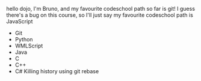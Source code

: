 hello dojo, I'm Bruno, and my favourite codeschool path so far is git!
I guess there's a bug on this course, so I'll just say my favourite codeschool path is JavaScript
* Git
* Python
* WMLScript
* Java
* C
* C++
* C#
Killing history using git rebase

